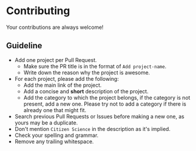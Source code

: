 # Contributing

Your contributions are always welcome!

## Guideline

* Add one project per Pull Request.
    * Make sure the PR title is in the format of `Add project-name`.
    * Write down the reason why the project is awesome.
* For each project, please add the following:
  * Add the main link of the project.
  * Add a concise and **short** description of the project.
  * Add the category to which the project belongs, if the category is not present, add a new one. Please try not to add a category if there is already one that might fit.
* Search previous Pull Requests or Issues before making a new one, as yours may be a duplicate.
* Don't mention `Citizen Science` in the description as it's implied.
* Check your spelling and grammar.
* Remove any trailing whitespace.
